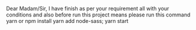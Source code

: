 Dear Madam/Sir,
   I have finish as per your requirement all with your conditions and also before run this project means please run this command 
yarn or npm install
yarn add node-sass;
yarn start 
